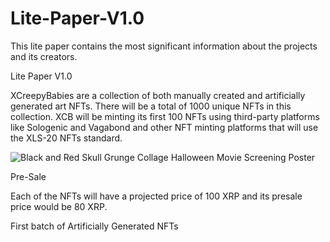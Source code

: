 # Lite-Paper-V1.0
This lite paper contains the most significant information about the projects and its creators.

Lite Paper V1.0

XCreepyBabies are a collection of both manually created and artificially generated art NFTs. There will be a total of 1000 unique NFTs in this collection. XCB will be minting its first 100 NFTs using third-party platforms like Sologenic and Vagabond and other NFT minting platforms that will use the XLS-20 NFTs standard.

![Black and Red Skull Grunge Collage Halloween Movie Screening Poster](https://user-images.githubusercontent.com/102563718/160510730-4ea445d3-e07b-4110-bdd1-d421efb90e4f.png)


Pre-Sale

Each of the NFTs will have a projected price of 100 XRP and its presale price would be 80 XRP.


First batch of Artificially Generated NFTs

